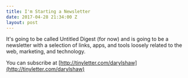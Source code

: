 ```yaml
---
title: I'm Starting a Newsletter
date: 2017-04-28 21:34:00 Z
layout: post
---
```


It's going to be called Untitled Digest (for now) and is going to be a newsletter with a selection of links, apps, and tools loosely related to the web, marketing, and technology.

You can subscribe at [http://tinyletter.com/darylshaw](http://tinyletter.com/darylshaw)
